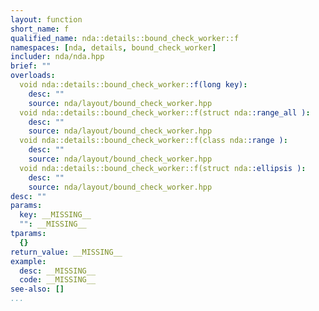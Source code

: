 ```yaml
---
layout: function
short_name: f
qualified_name: nda::details::bound_check_worker::f
namespaces: [nda, details, bound_check_worker]
includer: nda/nda.hpp
brief: ""
overloads:
  void nda::details::bound_check_worker::f(long key):
    desc: ""
    source: nda/layout/bound_check_worker.hpp
  void nda::details::bound_check_worker::f(struct nda::range_all ):
    desc: ""
    source: nda/layout/bound_check_worker.hpp
  void nda::details::bound_check_worker::f(class nda::range ):
    desc: ""
    source: nda/layout/bound_check_worker.hpp
  void nda::details::bound_check_worker::f(struct nda::ellipsis ):
    desc: ""
    source: nda/layout/bound_check_worker.hpp
desc: ""
params:
  key: __MISSING__
  "": __MISSING__
tparams:
  {}
return_value: __MISSING__
example:
  desc: __MISSING__
  code: __MISSING__
see-also: []
...
```


